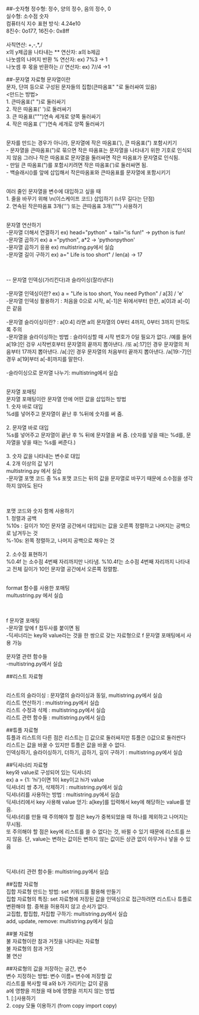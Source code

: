 ##-숫자형
정수형: 정수, 양의 정수, 음의 정수, 0
<br> 실수형: 소수점 숫자
<br> 컴퓨터식 지수 표현 방식: 4.24e10
<br> 8진수: 0o177, 16진수: 0x8ff
<br> 
<br> 사칙연산: +,-,*,/
<br> x의 y제곱을 나타내는 ** 연산자: a의 b제곱
<br> 나눗셈의 나머지 반환 % 연산자: ex) 7%3 -> 1
<br> 나눗셈 후 몫을 반환하는 // 연산자: ex) 7//4 ->1

##-문자열 자료형
문자열이란
<br> 문자, 단여 등으로 구성된 문자들의 집합(큰따옴표" "로 둘러싸여 있음)
<br> <만드는 방법>
<br> 1. 큰따옴표(" ")로 둘러싸기
<br> 2. 작은 따옴표(' ')로 둘러싸기
<br> 3. 큰 따옴표(""")연속 세개로 양쪽 둘러싸기
<br> 4. 작은 따옴표 (''')연속 세개로 양쪽 둘러싸기

<br> 문자를 만드는 경우가 아니라, 문자열에 작은 따옴표('), 큰 따옴표(") 포함시키기 
<br> - 문자열을 큰따옴표(")로 묶으면 작은 따옴표는 문자열을 나타내기 위한 기호로 인식되지 않음
그러나 작은 따옴표로 문자열을 둘러싸면 작은 따옴표가 문자열로 인식됨.
<br> - 만일 큰 따옴표(")를 포함시키려면 작은 따옴표(')로 둘러싸면 됨. 
<br> - 백슬래시(\)를 앞에 삽입해서 작은따옴표와 큰따옴표를 문자열에 포함시키기

<br>여러 줄인 문자열을 변수에 대입하고 싶을 때
<br>1. 줄을 바꾸기 위해 \n(이스케이프 코드) 삽입하기 (너무 길다는 단점)
<br>2. 연속된 작은따옴표 3개(''') 또는 큰따옴표 3개(""") 사용하기

<br> 문자열 연산하기
<br> -문자열 더해서 연결하기 ex) head="python" + tail="is fun!" -> python is fun!
<br> -문자열 곱하기 ex) a ="python", a*2 -> 'pythonpython'
<br> -뮨자열 곱하기 응용 ex) multistring.py에서 실습
<br> -문자열 길이 구하기 ex) a=" Life is too short" / len(a) -> 17

<br>
<br> -- 문자열 인덱싱(가리킨다)과 슬라이싱(잘라낸다)
<br>
<br> -문자열 인덱싱이란? ex) a = "Life is too short, You need Python" / a[3] / 'e'
<br> -문자열 인덱싱 활용하기 : 처음을 0으로 시작, a[-1]은 뒤에서부터 한칸, a[0]과 a[-0]은 같음
<br>
<br> -문자열 슬라이싱이란? : a[0:4] 라면 a의 문자열의 0부터 4까지, 0부터 3까지 안하도록 주의
<br> -문자열을 슬라이싱하는 방법 : 슬라이싱할 때 시작 번호가 0일 필요가 없다. 
/예를 들어 a[19:]인 겅우 시작번호부터 문자열의 끝까지 뽑아낸다.
/또 a[:17]인 경우 문자열의 처음부터 17까지 뽑아낸다.
/a[:]인 경우 문자열의 처음부터 끝까지 뽑아낸다.
/a[19:-7]인 경우 a[19]부터 a[-8]까지를 말한다. 
<br>
<br> -슬라이싱으로 문자열 나누기: multistring에서 실습

<br>문자열 포매팅
<br>문자열 포매팅이란 문자열 안에 어떤 값을 삽입하는 방법
<br> 1. 숫자 바로 대입
<br> %d를 넣어주고 문자열이 끝난 후 %뒤에 숫자를 써 줌.
<br>
<br> 2. 문자열 바로 대입
<br> %s를 넣어주고 문자열이 끝난 후 % 뒤에 문자열을 써 줌. (숫자를 넣을 때는 %d를, 문자열을 넣을 때는 %s를 써준다.)
<br>
<br> 3. 숫자 값을 나타내는 변수로 대입
<br> 4. 2개 이상의 값 넣기
<br> multistring.py 에서 실습
<br> -문자열 포맷 코드 중 %s 포맷 코드는 뒤의 값을 문자열로 바꾸기 때문에 소수점을 생각하지 않아도 된다

<br>
<br>포맷 코드와 숫자 함께 사용하기
<br> 1. 정렬과 공백
<br> %10s : 길이가 10인 문자열 공간에서 대입되는 값을 오른쪽 정렬하고 나머지는 공백으로 남겨두는 것
<br> %-10s: 왼쪽 정렬하고, 나머지 공백으로 채우는 것
<br>
<br> 2. 소수점 표현하기
<br> %0.4f 는 소수점 4번째 자리까지만 나타냄. %10.4f는 소수점 4번째 자리까지 나타내고 전체 길이가
10인 문자열 공간에서 오른쪽 정렬함.
<br>

<br> format 함수를 사용한 포매팅
<br> multustring.py 에서 실습

<br>
<br> f 문자열 포매팅
<br> -문자열 앞에 f 접두사를 붙이면 됨
<br> -딕셔너리는 key와 value라는 것을 한 쌍으로 갖는 자료형으로 f 문자열 포매팅에서 사용 가능

<br>
<br>문자열 관련 함수들
<br> -multistring.py에서 실습

##리스트 자료형

<br>리스트의 슬라이싱 : 문자열의 슬라이싱과 동일, multistring.py에서 실습
<br>리스트 연산하기 : multistring.py에서 실습
<br>리스트 수정과 삭제 : multistring.py에서 실습
<br>리스트 관련 함수들 : multistring.py에서 실습

##튜플 자료형
<br>튜플과 리스트의 다른 점은 리스트는 [] 값으로 둘러싸지만 튜플은 ()값으로 둘러싼다
<br>리스트는 값을 바꿀 수 있지만 튜플은 값을 바꿀 수 없다. 
<br> 인덱싱하기, 슬라이싱하기, 더하기, 곱하기, 길이 구하기 : multistring.py에서 실습

##딕셔너리 자료형 
<br> key와 value로 구성되어 있는 딕셔너리
<br> ex) a = {1: 'hi'}이면 1이 key이고 hi가 value
<br> 딕셔너리 쌍 추가, 삭제하기 : multistring.py에서 실습
<br> 딕셔너리를 사용하는 방법 : multistring.py에서 실습
<br> 딕셔너리에서 key 사용해 value 얻기: a[key]를 입력해서 key에 해당하는 value를 얻음.
<br> 딕셔너리를 만들 때 주의해야 할 점은 key가 중복되었을 때 하나를 제외하고 나머지는 무시됨.
<br> 또 주의해야 할 점은 key에 리스트를 쓸 수 없다는 것, 바뀔 수 있기 때문에 리스트를 쓰지 않음.
단, value는 변하는 값이든 변하지 않는 값이든 상관 없이 아무거나 넣을 수 있음

<br>
<br> 딕셔너리 관련 함수들: multistring.py에서 실습

##집합 자료형
<br> 집합 자료형 만드는 방법: set 키워드를 활용해 만들기
<br> 집합 자료형의 특징: set 자료형에 저장된 값을 인덱싱으로 접근하려면 리스트나 튜플로 변환해야 함.
중복을 허용하지 않고 순서가 없다.
<br> 교집합, 합집합, 차집합 구하기: multistring.py에서 실습
<br> add, update, remove: multistring.py에서 실습

##불 자료형
<br> 불 자료형이란 참과 거짓을 나타내는 자료형
<br> 불 자료형의 참과 거짓
<br> 불 연산

##자료형의 값을 저장하는 공간, 변수
<br> 변수 지정하는 방법: 변수 이름= 변수에 저장할 값
<br> 리스트를 복사할 때 a와 b가 가리키는 값이 같음
<br> a에 영향을 끼쳤을 때 b에 영향을 끼치지 않는 방법
<br> 1. [:]사용하기
<br> 2. copy 모듈 이용하기 (from copy import copy)